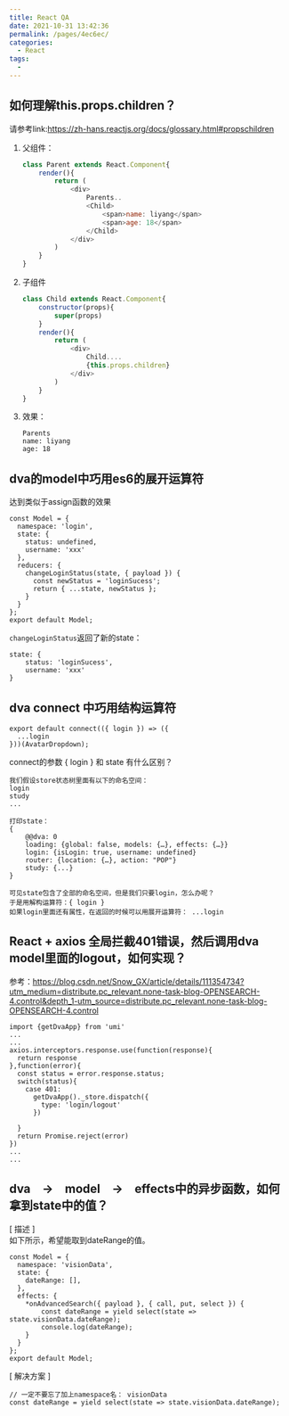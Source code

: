 ```yaml
---
title: React QA
date: 2021-10-31 13:42:36
permalink: /pages/4ec6ec/
categories:
  - React
tags:
  - 
---
```

## 如何理解this.props.children？
请参考link:https://zh-hans.reactjs.org/docs/glossary.html#propschildren
1. 父组件：
    ```js
    class Parent extends React.Component{
        render(){
            return (
                <div>
                    Parents..
                    <Child>
                        <span>name: liyang</span>
                        <span>age: 18</span>
                    </Child>
                </div>
            )
        }
    }
    ```

2. 子组件
    ```js
    class Child extends React.Component{
        constructor(props){
            super(props)
        }
        render(){
            return (
                <div>
                    Child....
                    {this.props.children}
                </div>
            )
        }
    }
    ```
3. 效果：
    ```
    Parents
    name: liyang
    age: 18
    ```

## dva的model中巧用es6的展开运算符
达到类似于assign函数的效果
```
const Model = {
  namespace: 'login',
  state: {
    status: undefined,
    username: 'xxx'
  },
  reducers: {
    changeLoginStatus(state, { payload }) {
      const newStatus = 'loginSucess';
      return { ...state, newStatus };
    }
  }
};
export default Model;
```
`changeLoginStatus`返回了新的state：
```
state: {
    status: 'loginSucess',
    username: 'xxx'
}
```

## dva connect 中巧用结构运算符
```
export default connect(({ login }) => ({
  ...login
}))(AvatarDropdown);

```
connect的参数 { login } 和 state 有什么区别？
```
我们假设store状态树里面有以下的命名空间：
login
study
...

打印state：
{
    @@dva: 0
    loading: {global: false, models: {…}, effects: {…}}
    login: {isLogin: true, username: undefined}
    router: {location: {…}, action: "POP"}
    study: {...}
}

可见state包含了全部的命名空间，但是我们只要login，怎么办呢？
于是用解构运算符：{ login }
如果login里面还有属性，在返回的时候可以用展开运算符： ...login

```

## React + axios 全局拦截401错误，然后调用dva model里面的logout，如何实现？
参考：https://blog.csdn.net/Snow_GX/article/details/111354734?utm_medium=distribute.pc_relevant.none-task-blog-OPENSEARCH-4.control&depth_1-utm_source=distribute.pc_relevant.none-task-blog-OPENSEARCH-4.control
```
import {getDvaApp} from 'umi'
...
...
axios.interceptors.response.use(function(response){
  return response
},function(error){
  const status = error.response.status;
  switch(status){
    case 401:
      getDvaApp()._store.dispatch({
        type: 'login/logout'
      })
    
  }
  return Promise.reject(error)
})
...
...
```

## dva　→　model　→　effects中的异步函数，如何拿到state中的值？
[ 描述 ]  
如下所示，希望能取到dateRange的值。
```
const Model = {
  namespace: 'visionData',
  state: {
    dateRange: [],
  },
  effects: {
    *onAdvancedSearch({ payload }, { call, put, select }) {
        const dateRange = yield select(state => state.visionData.dateRange);
        console.log(dateRange);
    }
  }
};
export default Model;
```
[ 解决方案 ]
```
// 一定不要忘了加上namespace名： visionData
const dateRange = yield select(state => state.visionData.dateRange);
```